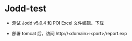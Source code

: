 # Jodd-test

- 测试 Jodd v5.0.4 和 POI Excel 文件编辑、下载

- 部署 tomcat 后，访问 http://\<domain\>:\<port\>/report.exp
